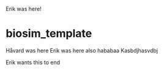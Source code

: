 Erik was here!
# biosim_template
Håvard was here
Erik was here also
hababaa
Kasbdjhasvdbj

Erik wants this to end